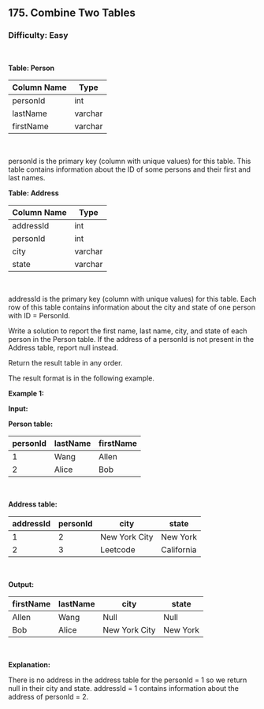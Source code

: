 ## 175. Combine Two Tables
### Difficulty: Easy
<br>


**Table: Person**

| Column Name | Type    |
|-------------|---------|
| personId    | int     |
| lastName    | varchar |
| firstName   | varchar |
<br>

personId is the primary key (column with unique values) for this table.
This table contains information about the ID of some persons and their first and last names.






**Table: Address**

| Column Name | Type    |
|-------------|---------|
| addressId   | int     |
| personId    | int     |
| city        | varchar |
| state       | varchar |
<br>

addressId is the primary key (column with unique values) for this table.
Each row of this table contains information about the city and state of one person with ID = PersonId.




Write a solution to report the first name, last name, city, and state of each person in the Person table. If the address of a personId is not present in the Address table, report null instead.

Return the result table in any order.

The result format is in the following example.


**Example 1:**

**Input:** 


**Person table:**


| personId | lastName | firstName |
|----------|----------|-----------|
| 1        | Wang     | Allen     |
| 2        | Alice    | Bob       |
<br>



**Address table:**


| addressId | personId | city          | state      |
|-----------|----------|---------------|------------|
| 1         | 2        | New York City | New York   |
| 2         | 3        | Leetcode      | California |
<br>

**Output:** 


| firstName | lastName | city          | state    |
|-----------|----------|---------------|----------|
| Allen     | Wang     | Null          | Null     |
| Bob       | Alice    | New York City | New York |
<br>

**Explanation:**

 
There is no address in the address table for the personId = 1 so we return null in their city and state.
addressId = 1 contains information about the address of personId = 2.

